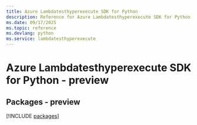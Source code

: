 ```yaml
---
title: Azure Lambdatesthyperexecute SDK for Python
description: Reference for Azure Lambdatesthyperexecute SDK for Python
ms.date: 09/17/2025
ms.topic: reference
ms.devlang: python
ms.service: lambdatesthyperexecute
---
```

# Azure Lambdatesthyperexecute SDK for Python - preview
## Packages - preview
[!INCLUDE [packages](lambdatesthyperexecute-index.md)]